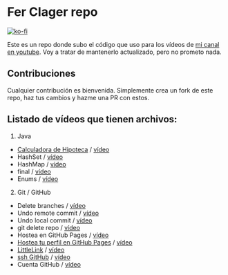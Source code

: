 # Fer Clager repo

[![ko-fi](https://www.ko-fi.com/img/githubbutton_sm.svg)](https://ko-fi.com/ferclager)

Este es un repo donde subo el código que uso para los vídeos de [mi canal en youtube](https://www.youtube.com/@FeRClager). Voy a tratar de mantenerlo actualizado, pero no prometo nada.

## Contribuciones

Cualquier contribución es bienvenida. Simplemente crea un fork de este repo, haz tus cambios y hazme una PR con estos.

## Listado de vídeos que tienen archivos:

1. Java
- [Calculadora de Hipoteca](./java/05-hipoteca) / [vídeo](https://youtu.be/yezTelCLtfk)
- HashSet / [vídeo](https://youtu.be/A71gMutZA0o)
- HashMap / [vídeo](https://youtu.be/sNrssYYQW4c)
- final / [vídeo](https://youtu.be/VG0yCnP9S0g)
- Enums / [vídeo](https://youtu.be/JuzeZ0DxOW4)

2. Git / GitHub
- Delete branches / [vídeo](https://youtu.be/dF_agajZT0E)
- Undo remote commit / [vídeo](https://youtu.be/CEnjV8gwJi0)
- Undo local commit / [vídeo](https://youtu.be/FlEnbWvkhPE)
- git delete repo / [vídeo](https://youtu.be/rhUw7EkJl8g)
- Hostea en GitHub Pages / [vídeo](https://youtu.be/_PrGIB5EGaU)
- [Hostea tu perfil en GitHub Pages](https://github.com/ferclager/ferclager.github.io)  / [vídeo](https://youtu.be/d9PCg7RufZw)
- [LittleLink](https://github.com/ferclager/ferclager.github.io)  / [vídeo](https://youtu.be/rcSeky7day0)
- [ssh GitHub](https://github.com/frclager/demo)  / [vídeo](https://youtu.be/CNUXWMPwBMU)
- Cuenta GitHub  / [vídeo](https://youtu.be/D3IYIQ5I3ro)